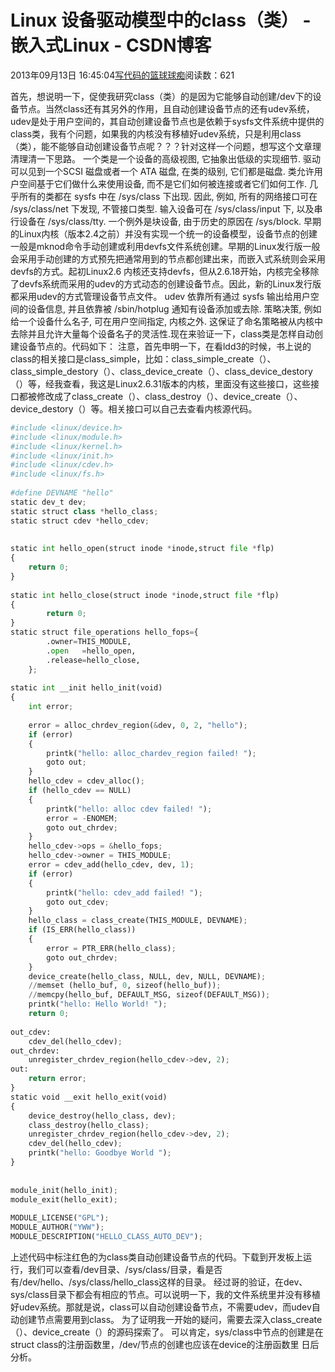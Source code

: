 
# Linux 设备驱动模型中的class（类） - 嵌入式Linux - CSDN博客

2013年09月13日 16:45:04[写代码的篮球球痴](https://me.csdn.net/weiqifa0)阅读数：621


首先，想说明一下，促使我研究class（类）的是因为它能够自动创建/dev下的设备节点。当然class还有其另外的作用，且自动创建设备节点的还有udev系统，udev是处于用户空间的，其自动创建设备节点也是依赖于sysfs文件系统中提供的class类，我有个问题，如果我的内核没有移植好udev系统，只是利用class（类），能不能够自动创建设备节点呢？？？针对这样一个问题，想写这个文章理清理清一下思路。
一个类是一个设备的高级视图, 它抽象出低级的实现细节. 驱动可以见到一个SCSI 磁盘或者一个 ATA 磁盘, 在类的级别, 它们都是磁盘. 类允许用户空间基于它们做什么来使用设备, 而不是它们如何被连接或者它们如何工作.
几乎所有的类都在 sysfs 中在 /sys/class 下出现. 因此, 例如, 所有的网络接口可在 /sys/class/net 下发现, 不管接口类型. 输入设备可在 /sys/class/input 下, 以及串行设备在 /sys/class/tty. 一个例外是块设备, 由于历史的原因在 /sys/block.
早期的Linux内核（版本2.4之前）并没有实现一个统一的设备模型，设备节点的创建一般是mknod命令手动创建或利用devfs文件系统创建。早期的Linux发行版一般会采用手动创建的方式预先把通常用到的节点都创建出来，而嵌入式系统则会采用devfs的方式。起初Linux2.6 内核还支持devfs，但从2.6.18开始，内核完全移除了devfs系统而采用的udev的方式动态的创建设备节点。因此，新的Linux发行版都采用udev的方式管理设备节点文件。
udev 依靠所有通过 sysfs 输出给用户空间的设备信息, 并且依靠被 /sbin/hotplug 通知有设备添加或去除. 策略决策, 例如给一个设备什么名子, 可在用户空间指定, 内核之外. 这保证了命名策略被从内核中去除并且允许大量每个设备名子的灵活性.现在来验证一下，class类是怎样自动创建设备节点的。代码如下：
注意，首先申明一下，在看ldd3的时候，书上说的class的相关接口是class_simple，比如：class_simple_create（）、class_simple_destory（）、class_device_create（）、class_device_destory（）等，经我查看，我这是Linux2.6.31版本的内核，里面没有这些接口，这些接口都被修改成了class_create（）、class_destroy（）、device_create（）、device_destory（）等。相关接口可以自己去查看内核源代码。

```python
#include <linux/device.h>  
#include <linux/module.h>  
#include <linux/kernel.h>  
#include <linux/init.h>  
#include <linux/cdev.h>  
#include <linux/fs.h>  
  
#define DEVNAME "hello"   
static dev_t dev;   
static struct class *hello_class;   
static struct cdev *hello_cdev;  
  
  
static int hello_open(struct inode *inode,struct file *flp)  
{  
    return 0;  
}  
  
static int hello_close(struct inode *inode,struct file *flp)  
{  
        return 0;  
}  
static struct file_operations hello_fops={  
        .owner=THIS_MODULE,  
        .open   =hello_open,  
        .release=hello_close,  
    };  
  
static int __init hello_init(void)  
{  
    int error;  
  
    error = alloc_chrdev_region(&dev, 0, 2, "hello");  
    if (error)  
    {  
        printk("hello: alloc_chardev_region failed! ");  
        goto out;  
    }  
    hello_cdev = cdev_alloc();  
    if (hello_cdev == NULL)  
    {  
        printk("hello: alloc cdev failed! ");  
        error = -ENOMEM;  
        goto out_chrdev;  
    }  
    hello_cdev->ops = &hello_fops;  
    hello_cdev->owner = THIS_MODULE;  
    error = cdev_add(hello_cdev, dev, 1);  
    if (error)  
    {  
        printk("hello: cdev_add failed! ");  
        goto out_cdev;  
    }  
    hello_class = class_create(THIS_MODULE, DEVNAME);
    if (IS_ERR(hello_class))   
    {   
        error = PTR_ERR(hello_class);   
        goto out_chrdev;   
    }   
    device_create(hello_class, NULL, dev, NULL, DEVNAME);  
    //memset (hello_buf, 0, sizeof(hello_buf));  
    //memcpy(hello_buf, DEFAULT_MSG, sizeof(DEFAULT_MSG));  
    printk("hello: Hello World! ");  
    return 0;  
  
out_cdev:  
    cdev_del(hello_cdev);  
out_chrdev:  
    unregister_chrdev_region(hello_cdev->dev, 2);  
out:  
    return error;  
}  
static void __exit hello_exit(void)  
{  
    device_destroy(hello_class, dev);  
    class_destroy(hello_class); 
    unregister_chrdev_region(hello_cdev->dev, 2);  
    cdev_del(hello_cdev);  
    printk("hello: Goodbye World ");  
}  
  
  
module_init(hello_init);  
module_exit(hello_exit);  
  
MODULE_LICENSE("GPL");  
MODULE_AUTHOR("YWW");  
MODULE_DESCRIPTION("HELLO_CLASS_AUTO_DEV");
```

上述代码中标注红色的为class类自动创建设备节点的代码。下载到开发板上运行，我们可以查看/dev目录、/sys/class/目录，看是否有/dev/hello、/sys/class/hello_class这样的目录。
经过哥的验证，在dev、sys/class目录下都会有相应的节点。可以说明一下，我的文件系统里并没有移植好udev系统。那就是说，class可以自动创建设备节点，不需要udev，而udev自动创建节点需要用到class。
为了证明我一开始的疑问，需要去深入class_create（）、device_create（）的源码探索了。
可以肯定，sys/class中节点的创建是在struct class的注册函数里，/dev/节点的创建也应该在device的注册函数里
日后分析。

